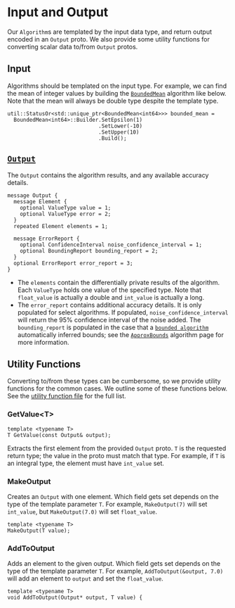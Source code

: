 
# Input and Output

Our `Algorithm`s are templated by the input data type, and return output encoded
in an `Output` proto. We also provide some utility functions for converting
scalar data to/from `Output` protos.

## Input

Algorithms should be templated on the input type. For example, we can find the
mean of integer values by building the
[`BoundedMean`](https://github.com/google/differential-privacy/blob/main/cc/algorithms/bounded-mean.h) algorithm like below.
Note that the mean will always be double type despite the template type.

```
util::StatusOr<std::unique_ptr<BoundedMean<int64>>> bounded_mean =
  BoundedMean<int64>::Builder.SetEpsilon(1)
                             .SetLower(-10)
                             .SetUpper(10)
                             .Build();
```

## [`Output`](https://github.com/google/differential-privacy/blob/main/proto/data.proto)

The `Output` contains the algorithm results, and any available accuracy details.

```
message Output {
  message Element {
    optional ValueType value = 1;
    optional ValueType error = 2;
  }
  repeated Element elements = 1;

  message ErrorReport {
    optional ConfidenceInterval noise_confidence_interval = 1;
    optional BoundingReport bounding_report = 2;
  }
  optional ErrorReport error_report = 3;
}
```

*   The `elements` contain the differentially private results of the algorithm.
    Each `ValueType` holds one value of the specified type. Note that
    `float_value` is actually a double and `int_value` is actually a long.
*   The `error_report` contains additional accuracy details. It is only
    populated for select algorithms. If populated, `noise_confidence_interval`
    will return the 95% confidence interval of the noise added. The
    `bounding_report` is populated in the case that a
    [`bounded algorithm`](algorithms/bounded-algorithm.md) automatically
    inferred bounds; see the [`ApproxBounds`](algorithms/approx-bounds.md)
    algorithm page for more information.

## Utility Functions

Converting to/from these types can be cumbersome, so we provide utility
functions for the common cases. We outline some of these functions below. See
the [utility function file](https://github.com/google/differential-privacy/blob/main/cc/proto/util.h) for the full list.

### GetValue&lt;T&gt;

```
template <typename T>
T GetValue(const Output& output);
```

Extracts the first element from the provided `Output` proto. `T` is the
requested return type; the value in the proto must match that type. For example,
if `T` is an integral type, the element must have `int_value` set.

### MakeOutput

Creates an `Output` with one element. Which field gets set depends on the type
of the template parameter `T`. For example, `MakeOutput(7)` will set
`int_value`, but `MakeOutput(7.0)` will set `float_value`.

```
template <typename T>
MakeOutput(T value);
```

### AddToOutput

Adds an element to the given output. Which field gets set depends on the type of
the template parameter `T`. For example, `AddToOutput(&output, 7.0)` will add an
element to `output` and set the `float_value`.

```
template <typename T>
void AddToOutput(Output* output, T value) {
```
